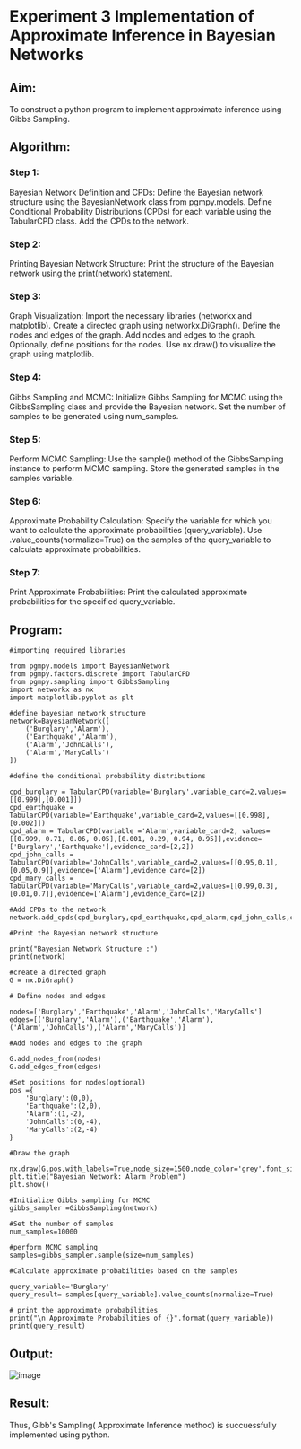# Experiment 3 Implementation of Approximate Inference in Bayesian Networks

## Aim: 
To construct a python program to implement approximate inference using Gibbs Sampling.
   
## Algorithm:

### Step 1: 
Bayesian Network Definition and CPDs:
Define the Bayesian network structure using the BayesianNetwork class from pgmpy.models.
Define Conditional Probability Distributions (CPDs) for each variable using the TabularCPD class.
Add the CPDs to the network.
### Step 2: 
Printing Bayesian Network Structure:
Print the structure of the Bayesian network using the print(network) statement.
### Step 3: 
Graph Visualization:
Import the necessary libraries (networkx and matplotlib).
Create a directed graph using networkx.DiGraph().
Define the nodes and edges of the graph.
Add nodes and edges to the graph.
Optionally, define positions for the nodes.
Use nx.draw() to visualize the graph using matplotlib.
### Step 4: 
Gibbs Sampling and MCMC:
Initialize Gibbs Sampling for MCMC using the GibbsSampling class and provide the Bayesian network.
Set the number of samples to be generated using num_samples.
### Step 5: 
Perform MCMC Sampling:
Use the sample() method of the GibbsSampling instance to perform MCMC sampling.
Store the generated samples in the samples variable.
### Step 6: 
Approximate Probability Calculation:
Specify the variable for which you want to calculate the approximate probabilities (query_variable).
Use .value_counts(normalize=True) on the samples of the query_variable to calculate approximate probabilities.
### Step 7:
Print Approximate Probabilities:
Print the calculated approximate probabilities for the specified query_variable.

## Program:

```
#importing required libraries

from pgmpy.models import BayesianNetwork
from pgmpy.factors.discrete import TabularCPD
from pgmpy.sampling import GibbsSampling
import networkx as nx
import matplotlib.pyplot as plt

#define bayesian network structure
network=BayesianNetwork([
    ('Burglary','Alarm'),
    ('Earthquake','Alarm'),
    ('Alarm','JohnCalls'),
    ('Alarm','MaryCalls')
])

#define the conditional probability distributions

cpd_burglary = TabularCPD(variable='Burglary',variable_card=2,values=[[0.999],[0.001]])
cpd_earthquake = TabularCPD(variable='Earthquake',variable_card=2,values=[[0.998],[0.002]])
cpd_alarm = TabularCPD(variable ='Alarm',variable_card=2, values=[[0.999, 0.71, 0.06, 0.05],[0.001, 0.29, 0.94, 0.95]],evidence=['Burglary','Earthquake'],evidence_card=[2,2])
cpd_john_calls = TabularCPD(variable='JohnCalls',variable_card=2,values=[[0.95,0.1],[0.05,0.9]],evidence=['Alarm'],evidence_card=[2])
cpd_mary_calls = TabularCPD(variable='MaryCalls',variable_card=2,values=[[0.99,0.3],[0.01,0.7]],evidence=['Alarm'],evidence_card=[2])

#Add CPDs to the network
network.add_cpds(cpd_burglary,cpd_earthquake,cpd_alarm,cpd_john_calls,cpd_mary_calls)

#Print the Bayesian network structure

print("Bayesian Network Structure :")
print(network)

#create a directed graph
G = nx.DiGraph()

# Define nodes and edges

nodes=['Burglary','Earthquake','Alarm','JohnCalls','MaryCalls']
edges=[('Burglary','Alarm'),('Earthquake','Alarm'),('Alarm','JohnCalls'),('Alarm','MaryCalls')]

#Add nodes and edges to the graph

G.add_nodes_from(nodes)
G.add_edges_from(edges)

#Set positions for nodes(optional)
pos ={
    'Burglary':(0,0),
    'Earthquake':(2,0),
    'Alarm':(1,-2),
    'JohnCalls':(0,-4),
    'MaryCalls':(2,-4)
}

#Draw the graph

nx.draw(G,pos,with_labels=True,node_size=1500,node_color='grey',font_size=10,font_weight='bold',arrowsize=20)
plt.title("Bayesian Network: Alarm Problem")
plt.show()

#Initialize Gibbs sampling for MCMC
gibbs_sampler =GibbsSampling(network)

#Set the number of samples
num_samples=10000

#perform MCMC sampling
samples=gibbs_sampler.sample(size=num_samples)

#Calculate approximate probabilities based on the samples

query_variable='Burglary'
query_result= samples[query_variable].value_counts(normalize=True)

# print the approximate probabilities
print("\n Approximate Probabilities of {}".format(query_variable))
print(query_result)

```

## Output:
![image](https://github.com/user-attachments/assets/994e3a9c-c7d3-41fc-bb2a-e8f9615d257c)

## Result:
Thus, Gibb's Sampling( Approximate Inference method) is succuessfully implemented using python.

